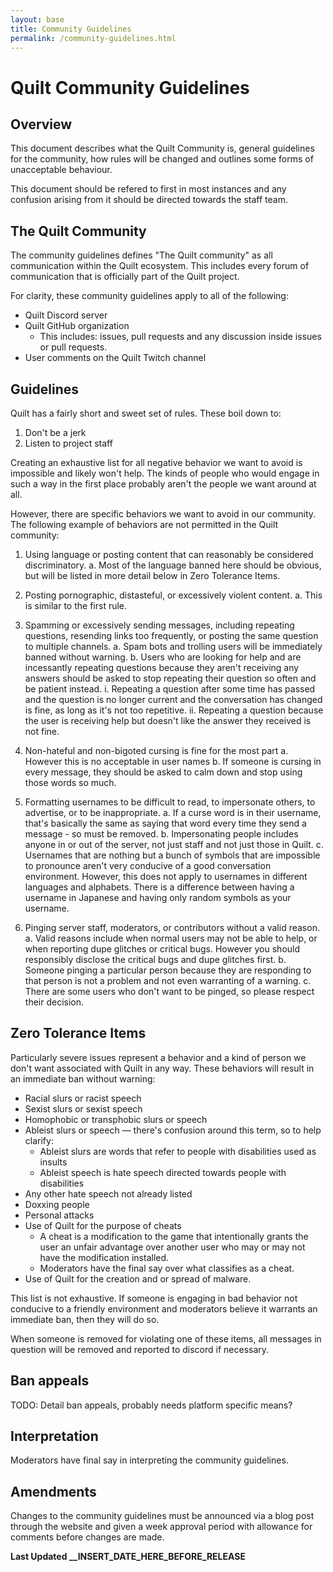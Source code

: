 ```yaml
---
layout: base
title: Community Guidelines
permalink: /community-guidelines.html
---
```


<!--
This document is the community guidelines for the Quilt project.

This document borrows directly from PaperMC's community guidelines plus and minus a few things.
You can find Paper's community guidelines here: https://papermc.io/community-guidelines
As such this document is also licensed under the "Creative Commons Attribution-ShareAlike 4.0 International Public License" like Paper's community guidelines as a derivitive.

The current reference of Paper's community guidelines was taken on the 6rd of February 2021
--> 

# Quilt Community Guidelines

## Overview

This document describes what the Quilt Community is, general guidelines for the community, how rules will be changed and outlines some forms of unacceptable behaviour.

This document should be refered to first in most instances and any confusion arising from it should be directed towards the staff team.

## The Quilt Community

The community guidelines defines "The Quilt community" as all communication within the Quilt ecosystem. This includes every forum of communication that is officially part of the Quilt project.

For clarity, these community guidelines apply to all of the following:

- Quilt Discord server
- Quilt GitHub organization
	- This includes: issues, pull requests and any discussion inside issues or pull requests.
- User comments on the Quilt Twitch channel

<!--Insert additional platforms as nessecary--> 

## Guidelines

Quilt has a fairly short and sweet set of rules. These boil down to:

1. Don't be a jerk
2. Listen to project staff

Creating an exhaustive list for all negative behavior we want to avoid is impossible and likely won't help. The kinds of people who would engage in such a way in the first place probably aren't the people we want around at all.

However, there are specific behaviors we want to avoid in our community. The following example of behaviors are not permitted in the Quilt community:

1. Using language or posting content that can reasonably be considered discriminatory.
	a. Most of the language banned here should be obvious, but will be listed in more detail below in Zero Tolerance Items.

2. Posting pornographic, distasteful, or excessively violent content.
	a. This is similar to the first rule.

3. Spamming or excessively sending messages, including repeating questions, resending links too frequently, or posting the same question to multiple channels.
	a. Spam bots and trolling users will be immediately banned without warning.
	b. Users who are looking for help and are incessantly repeating questions because they aren't receiving any answers should be asked to stop repeating their question so often and be patient instead.
		i. Repeating a question after some time has passed and the question is no longer current and the conversation has changed is fine, as long as it's not too repetitive.
		ii. Repeating a question because the user is receiving help but doesn't like the answer they received is not fine.

4. Non-hateful and non-bigoted cursing is fine for the most part
    a. However this is no acceptable in user names
    b. If someone is cursing in every message, they should be asked to calm down and stop using those words so much.

5. Formatting usernames to be difficult to read, to impersonate others, to advertise, or to be inappropriate.
	a.  If a curse word is in their username, that's basically the same as saying that word every time they send a message - so must be removed.
	b. Impersonating people includes anyone in or out of the server, not just staff and not just those in Quilt.
	c. Usernames that are nothing but a bunch of symbols that are impossible to pronounce aren't very conducive of a good conversation environment. However, this does not apply to usernames in different languages and alphabets. There is a difference between having a username in Japanese and having only random symbols as your username.

6. Pinging server staff, moderators, or contributors without a valid reason.
	a. Valid reasons include when normal users may not be able to help, or when reporting dupe glitches or critical bugs. However you should responsibly disclose the critical bugs and dupe glitches first.
	b. Someone pinging a particular person because they are responding to that person is not a problem and not even warranting of a warning.
	c. There are some users who don't want to be pinged, so please respect their decision.

## Zero Tolerance Items

Particularly severe issues represent a behavior and a kind of person we don't want associated with Quilt in any way. These behaviors will result in an immediate ban without warning:

- Racial slurs or racist speech
- Sexist slurs or sexist speech
- Homophobic or transphobic slurs or speech
- Ableist slurs or speech — there's confusion around this term, so to help clarify:
    - Ableist slurs are words that refer to people with disabilities used as insults
    - Ableist speech is hate speech directed towards people with disabilities
- Any other hate speech not already listed
- Doxxing people
- Personal attacks
- Use of Quilt for the purpose of cheats
	- A cheat is a modification to the game that intentionally grants the user an unfair advantage over another user who may or may not have the modification installed.
	- Moderators have the final say over what classifies as a cheat.
- Use of Quilt for the creation and or spread of malware.

This list is not exhaustive. If someone is engaging in bad behavior not conducive to a friendly environment and moderators believe it warrants an immediate ban, then they will do so.

When someone is removed for violating one of these items, all messages in question will be removed and reported to discord if necessary.

## Ban appeals

TODO: Detail ban appeals, probably needs platform specific means?

## Interpretation

Moderators have final say in interpreting the community guidelines.

## Amendments

Changes to the community guidelines must be announced via a blog post through the website and given a  week approval period with allowance for comments before changes are made.

**Last Updated \__INSERT_DATE_HERE_BEFORE_RELEASE**
